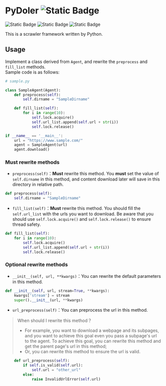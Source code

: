 # PyDoler ![Static Badge](https://img.shields.io/badge/version-0.1%20beta-orange)
![Static Badge](https://img.shields.io/badge/license-MIT-green)
![Static Badge](https://img.shields.io/badge/Python-3.10.6-blue)
![Static Badge](https://img.shields.io/badge/requests-2.31.0-red)

This is a scrawler framework written by Python.

## Usage
Implement a class derived from `Agent`, and rewrite the `preprocess` and `fill_list` methods.  
Sample code is as follows:
``` python
# sample.py

class SampleAgent(Agent):
    def preprocess(self):
        self.dirname = "SampleDirname"

    def fill_list(self):
        for i in range(10):
            self.lock.acquire()
            self.url_list.append(self.url + str(i))
            self.lock.release()

if __name__ == '__main__':
    url = "https://www.sample.com/"
    agent = SampleAgent(url)
    agent.download()
```
### Must rewrite methods
* `preprocess(self)`：**Must** rewrite this method. You **must** set the value of `self.dirname` in this method, and content download later will save in this directory in relative path.
``` python
def preprocess(self):
    self.dirname = "SampleDirname"
```

* `fill_list(self)`：**Must** rewrite this method. You should fill the `self.url_list` with the urls you want to download. Be aware that you should use `self.lock.acquire()` and `self.lock.release()` to ensure thread safety.
``` python
def fill_list(self):
    for i in range(10):
        self.lock.acquire()
        self.url_list.append(self.url + str(i))
        self.lock.release()
```
### Optional rewrite methods
* `__init__(self, url, **kwargs)`：You can rewrite the default parameters in this method.
``` python
def __init__(self, url, stream=True, **kwargs):
    kwargs['stream'] = stream
    super().__init__(url, **kwargs)
```
* `url_preprocess(self)`：You can preprocess the url in this method.
> When should I rewrite this method？
> * For example, you want to download a webpage and its subpages, and you want to achieve this goal even you pass a subpage's url to the agent. To achieve this goal, you can rewrite this method and get the parent page's url in this method;
> * Or, you can rewrite this method to ensure the url is valid.
``` python
    def url_preprocess(self):
        if self.is_valid(self.url):
            self.url = "other_url"
        else:
            raise InvalidUrlError(self.url)
```
